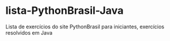 # lista-PythonBrasil-Java
Lista de exercícios do site PythonBrasil para iniciantes, exercícios resolvidos em Java
